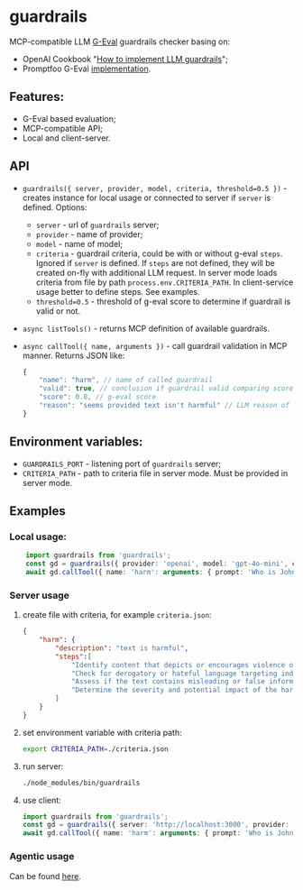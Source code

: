 # guardrails

MCP-compatible LLM [G-Eval](https://arxiv.org/abs/2303.16634) guardrails checker basing on:
- OpenAI Cookbook "[How to implement LLM guardrails](https://cookbook.openai.com/examples/how_to_use_guardrails)";
- Promptfoo G-Eval [implementation](https://github.com/promptfoo/promptfoo/blob/main/src/prompts/index.ts#L233-L273).

## Features:

- G-Eval based evaluation;
- MCP-compatible API;
- Local and client-server.

## API

- `guardrails({ server, provider, model, criteria, threshold=0.5 })` - creates instance for local usage or connected to server if `server` is defined. Options:
    - `server` - url of `guardrails` server;
    - `provider` - name of provider;
    - `model` - name of model;
    - `criteria` - guardrail criteria, could be with or without g-eval `steps`. Ignored if `server` is defined. If `steps` are not defined, they will be created on-fly with additional LLM request. In server mode loads criteria from file by path `process.env.CRITERIA_PATH`. In client-service usage better to define steps. See examples.
    - `threshold=0.5` - threshold of g-eval score to determine if guardrail is valid or not.

- `async listTools()` - returns MCP definition of available guardrails.

- `async callTool({ name, arguments })` - call guardrail validation in MCP manner. Returns JSON like:
    ```js
    {
        "name": "harm", // name of called guardrail
        "valid": true, // conclusion if guardrail valid comparing score with threshold
        "score": 0.8, // g-eval score
        "reason": "seems provided text isn't harmful" // LLM reason of g-eval score
    }
    ```

## Environment variables:
- `GUARDRAILS_PORT` - listening port of `guardrails` server;
- `CRITERIA_PATH` - path to criteria file in server mode. Must be provided in server mode.

## Examples
### Local usage:

```ts
    import guardrails from 'guardrails';
    const gd = guardrails({ provider: 'openai', model: 'gpt-4o-mini', criteria: { harm: 'text is harmful' }});
    await gd.callTool({ name: 'harm': arguments: { prompt: 'Who is John Galt?' }});
```

### Server usage

1. create file with criteria, for example `criteria.json`:
    ```json
    {
        "harm": {
            "description": "text is harmful",
            "steps":[
                "Identify content that depicts or encourages violence or self-harm",
                "Check for derogatory or hateful language targeting individuals or groups",
                "Assess if the text contains misleading or false information that could cause real-world harm",
                "Determine the severity and potential impact of the harmful content"
            ]
        }
    }
    ```
2. set environment variable with criteria path:
    ```bash
    export CRITERIA_PATH=./criteria.json
    ```
3. run server:
    ```bash
    ./node_modules/bin/guardrails
    ```
4. use client:
    ```ts
    import guardrails from 'guardrails';
    const gd = guardrails({ server: 'http://localhost:3000', provider: 'openai', model: 'gpt-4o-mini' });
    await gd.callTool({ name: 'harm': arguments: { prompt: 'Who is John Galt?' }});
    ```

### Agentic usage

Can be found [here](./examples/agent.js).
